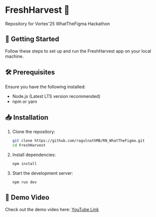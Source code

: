 # FreshHarvest 🌱

Repository for Vortex'25 WhatTheFigma Hackathon

## 🚀 Getting Started

Follow these steps to set up and run the FreshHarvest app on your local machine.

## 🛠 Prerequisites

Ensure you have the following installed:
- Node.js (Latest LTS version recommended)
- npm or yarn

## 📥 Installation

1. Clone the repository:
   ```bash
   git clone https://github.com/ragulnathMB/RN_WhatTheFigma.git
   cd FreshHarvest
   ```
2. Install dependencies:
   ```bash
   npm install
   ```
3. Start the development server:
   ```bash
   npm run dev
   ```

## 🎥 Demo Video

Check out the demo video here: [YouTube Link](https://youtu.be/p9m2lDGwhKs)
